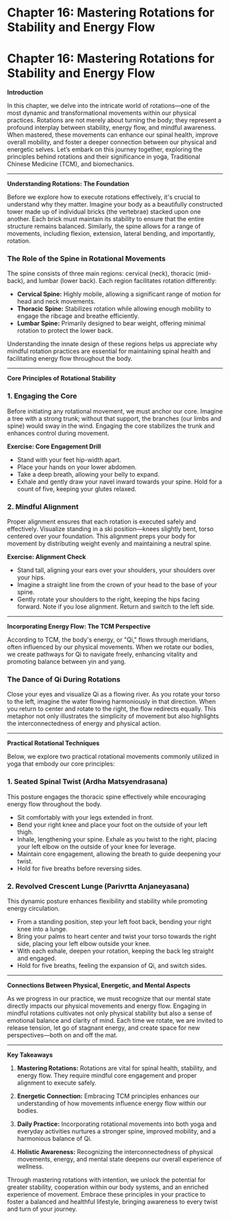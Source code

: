 # Chapter 16: Mastering Rotations for Stability and Energy Flow

# Chapter 16: Mastering Rotations for Stability and Energy Flow

**Introduction**

In this chapter, we delve into the intricate world of rotations—one of the most dynamic and transformational movements within our physical practices. Rotations are not merely about turning the body; they represent a profound interplay between stability, energy flow, and mindful awareness. When mastered, these movements can enhance our spinal health, improve overall mobility, and foster a deeper connection between our physical and energetic selves. Let’s embark on this journey together, exploring the principles behind rotations and their significance in yoga, Traditional Chinese Medicine (TCM), and biomechanics.

---

**Understanding Rotations: The Foundation**

Before we explore how to execute rotations effectively, it's crucial to understand why they matter. Imagine your body as a beautifully constructed tower made up of individual bricks (the vertebrae) stacked upon one another. Each brick must maintain its stability to ensure that the entire structure remains balanced. Similarly, the spine allows for a range of movements, including flexion, extension, lateral bending, and importantly, rotation.

### The Role of the Spine in Rotational Movements

The spine consists of three main regions: cervical (neck), thoracic (mid-back), and lumbar (lower back). Each region facilitates rotation differently:

- **Cervical Spine:** Highly mobile, allowing a significant range of motion for head and neck movements.
- **Thoracic Spine:** Stabilizes rotation while allowing enough mobility to engage the ribcage and breathe efficiently.
- **Lumbar Spine:** Primarily designed to bear weight, offering minimal rotation to protect the lower back.

Understanding the innate design of these regions helps us appreciate why mindful rotation practices are essential for maintaining spinal health and facilitating energy flow throughout the body.

---

**Core Principles of Rotational Stability**

### 1. Engaging the Core

Before initiating any rotational movement, we must anchor our core. Imagine a tree with a strong trunk; without that support, the branches (our limbs and spine) would sway in the wind. Engaging the core stabilizes the trunk and enhances control during movement. 

**Exercise: Core Engagement Drill**
- Stand with your feet hip-width apart.
- Place your hands on your lower abdomen.
- Take a deep breath, allowing your belly to expand.
- Exhale and gently draw your navel inward towards your spine. Hold for a count of five, keeping your glutes relaxed.

### 2. Mindful Alignment

Proper alignment ensures that each rotation is executed safely and effectively. Visualize standing in a ski position—knees slightly bent, torso centered over your foundation. This alignment preps your body for movement by distributing weight evenly and maintaining a neutral spine.

**Exercise: Alignment Check**
- Stand tall, aligning your ears over your shoulders, your shoulders over your hips.
- Imagine a straight line from the crown of your head to the base of your spine.
- Gently rotate your shoulders to the right, keeping the hips facing forward. Note if you lose alignment. Return and switch to the left side.

---

**Incorporating Energy Flow: The TCM Perspective**

According to TCM, the body's energy, or "Qi," flows through meridians, often influenced by our physical movements. When we rotate our bodies, we create pathways for Qi to navigate freely, enhancing vitality and promoting balance between yin and yang. 

### The Dance of Qi During Rotations

Close your eyes and visualize Qi as a flowing river. As you rotate your torso to the left, imagine the water flowing harmoniously in that direction. When you return to center and rotate to the right, the flow redirects equally. This metaphor not only illustrates the simplicity of movement but also highlights the interconnectedness of energy and physical action.

--- 

**Practical Rotational Techniques**

Below, we explore two practical rotational movements commonly utilized in yoga that embody our core principles:

### 1. **Seated Spinal Twist (Ardha Matsyendrasana)**

This posture engages the thoracic spine effectively while encouraging energy flow throughout the body.

- Sit comfortably with your legs extended in front.
- Bend your right knee and place your foot on the outside of your left thigh.
- Inhale, lengthening your spine. Exhale as you twist to the right, placing your left elbow on the outside of your knee for leverage.
- Maintain core engagement, allowing the breath to guide deepening your twist.
- Hold for five breaths before reversing sides.

### 2. **Revolved Crescent Lunge (Parivrtta Anjaneyasana)**

This dynamic posture enhances flexibility and stability while promoting energy circulation.

- From a standing position, step your left foot back, bending your right knee into a lunge.
- Bring your palms to heart center and twist your torso towards the right side, placing your left elbow outside your knee.
- With each exhale, deepen your rotation, keeping the back leg straight and engaged.
- Hold for five breaths, feeling the expansion of Qi, and switch sides.

---

**Connections Between Physical, Energetic, and Mental Aspects**

As we progress in our practice, we must recognize that our mental state directly impacts our physical movements and energy flow. Engaging in mindful rotations cultivates not only physical stability but also a sense of emotional balance and clarity of mind. Each time we rotate, we are invited to release tension, let go of stagnant energy, and create space for new perspectives—both on and off the mat.

---

**Key Takeaways**

1. **Mastering Rotations:** Rotations are vital for spinal health, stability, and energy flow. They require mindful core engagement and proper alignment to execute safely.

2. **Energetic Connection:** Embracing TCM principles enhances our understanding of how movements influence energy flow within our bodies.

3. **Daily Practice:** Incorporating rotational movements into both yoga and everyday activities nurtures a stronger spine, improved mobility, and a harmonious balance of Qi.

4. **Holistic Awareness:** Recognizing the interconnectedness of physical movements, energy, and mental state deepens our overall experience of wellness.

Through mastering rotations with intention, we unlock the potential for greater stability, cooperation within our body systems, and an enriched experience of movement. Embrace these principles in your practice to foster a balanced and healthful lifestyle, bringing awareness to every twist and turn of your journey.